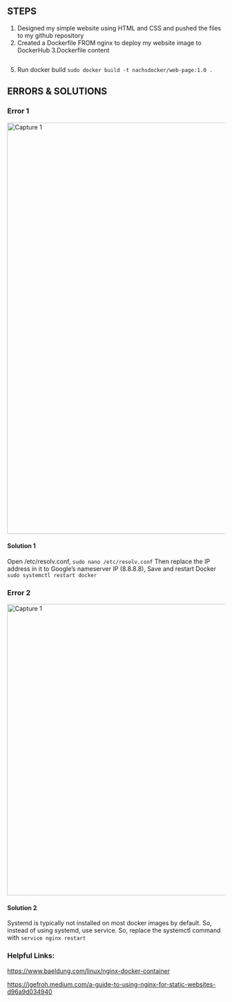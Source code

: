 ## STEPS

1. Designed my simple website using HTML and CSS and pushed the files to my github repository
2. Created a Dockerfile FROM nginx to deploy my website image to DockerHub 
3.Dockerfile content 
```

```
5. Run docker build ``` sudo docker build -t nachsdocker/web-page:1.0 . ```

## ERRORS & SOLUTIONS

### Error 1
<img width="951" alt="Capture 1" src="https://user-images.githubusercontent.com/83463641/222446654-98fc98aa-e502-4cb1-aedb-3bc7d96d6499.PNG">

#### Solution 1
Open /etc/resolv.conf, ```sudo nano /etc/resolv.conf```  Then replace the IP address in it to Google’s nameserver IP (8.8.8.8), Save and restart Docker ```sudo systemctl restart docker```

### Error 2
<img width="674" alt="Capture 1" src="https://user-images.githubusercontent.com/83463641/222442939-2547cc6e-992c-4464-84f1-aade4e4eec30.PNG">

#### Solution 2
Systemd is typically not installed on most docker images by default. So, instead of using systemd, use service. So, replace the systemctl command with 
``` service nginx restart ```


### Helpful Links:

https://www.baeldung.com/linux/nginx-docker-container

https://jgefroh.medium.com/a-guide-to-using-nginx-for-static-websites-d96a9d034940
